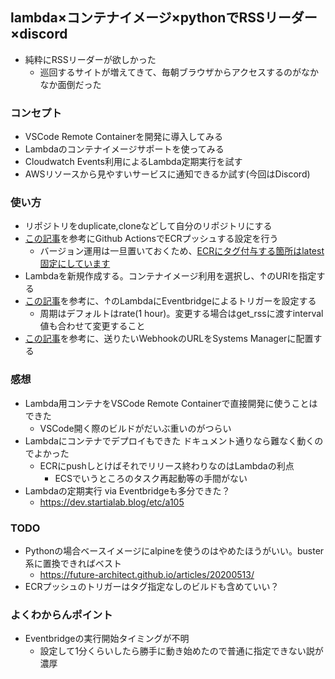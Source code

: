 ## lambda×コンテナイメージ×pythonでRSSリーダー×discord
- 純粋にRSSリーダーが欲しかった
    - 巡回するサイトが増えてきて、毎朝ブラウザからアクセスするのがなかなか面倒だった
### コンセプト
- VSCode Remote Containerを開発に導入してみる
- Lambdaのコンテナイメージサポートを使ってみる
- Cloudwatch Events利用によるLambda定期実行を試す
- AWSリソースから見やすいサービスに通知できるか試す(今回はDiscord)
### 使い方
- リポジトリをduplicate,cloneなどして自分のリポジトリにする
- [この記事](https://dev.classmethod.jp/articles/github-action-ecr-push/)を参考にGithub ActionsでECRプッシュする設定を行う
    - バージョン運用は一旦置いておくため、[ECRにタグ付与する箇所はlatest固定にしています](https://github.com/mini-hiori/lambda-rss-reader-bot/blob/master/.github/workflows/main.yml)
- Lambdaを新規作成する。コンテナイメージ利用を選択し、↑のURIを指定する
- [この記事](https://dev.startialab.blog/etc/a105)を参考に、↑のLambdaにEventbridgeによるトリガーを設定する
    - 周期はデフォルトはrate(1 hour)。変更する場合はget_rssに渡すinterval値も合わせて変更すること
- [この記事](https://dev.classmethod.jp/articles/secure-string-with-lambda-using-parameter-store/#%E4%BB%8A%E3%81%AEwebhook-url%E3%81%AE%E6%89%B1%E3%81%84)を参考に、送りたいWebhookのURLをSystems Managerに配置する

### 感想
- Lambda用コンテナをVSCode Remote Containerで直接開発に使うことはできた
    - VSCode開く際のビルドがだいぶ重いのがつらい
- Lambdaにコンテナでデプロイもできた ドキュメント通りなら難なく動くのでよかった
    - ECRにpushしとけばそれでリリース終わりなのはLambdaの利点
        - ECSでいうところのタスク再起動等の手間がない
- Lambdaの定期実行 via Eventbridgeも多分できた？
    - https://dev.startialab.blog/etc/a105

### TODO
- Pythonの場合ベースイメージにalpineを使うのはやめたほうがいい。buster系に置換できればベスト
    - https://future-architect.github.io/articles/20200513/
- ECRプッシュのトリガーはタグ指定なしのビルドも含めていい？
### よくわからんポイント
- Eventbridgeの実行開始タイミングが不明
    - 設定して1分くらいしたら勝手に動き始めたので普通に指定できない説が濃厚
